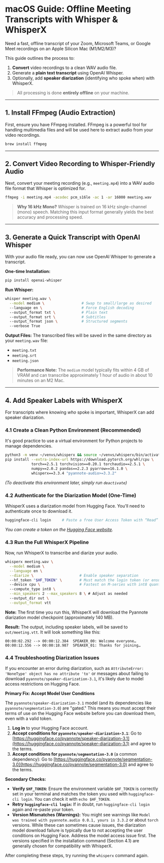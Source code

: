 # macOS Guide: Offline Meeting Transcripts with Whisper & WhisperX

Need a fast, offline transcript of your Zoom, Microsoft Teams, or Google Meet recordings on an Apple Silicon Mac (M1/M2/M3)?

This guide outlines the process to:
1.  **Convert** video recordings to a clean WAV audio file.
2.  Generate a **plain text transcript** using OpenAI Whisper.
3.  Optionally, add **speaker diarization** (identifying who spoke when) with WhisperX.

> All processing is done **entirely offline** on your machine.

---

## 1. Install FFmpeg (Audio Extraction)

First, ensure you have FFmpeg installed. FFmpeg is a powerful tool for handling multimedia files and will be used here to extract audio from your video recordings.

```bash
brew install ffmpeg
```

---

## 2. Convert Video Recording to Whisper-Friendly Audio

Next, convert your meeting recording (e.g., `meeting.mp4`) into a WAV audio file format that Whisper is optimized for.

```bash
ffmpeg -i meeting.mp4 -acodec pcm_s16le -ac 1 -ar 16000 meeting.wav
```

> **Why 16 kHz Mono?**
> Whisper is trained on 16 kHz single-channel (mono) speech. Matching this input format generally yields the best accuracy and processing speed.

---

## 3. Generate a Quick Transcript with OpenAI Whisper

With your audio file ready, you can now use OpenAI Whisper to generate a transcript.

**One-time Installation:**
```bash
pip install openai-whisper
```

**Run Whisper:**
```bash
whisper meeting.wav \
  --model medium \                 # Swap to small/large as desired
  --language en \                  # Force English decoding
  --output_format txt \            # Plain text
  --output_format srt \            # Subtitles
  --output_format json \           # Structured segments
  --verbose True
```

**Output Files:**
The transcribed files will be saved in the same directory as your `meeting.wav` file:
*   `meeting.txt`
*   `meeting.srt`
*   `meeting.json`

> **Performance Note:**
> The `medium` model typically fits within 4 GB of VRAM and can transcribe approximately 1 hour of audio in about 10 minutes on an M2 Mac.

---

## 4. Add Speaker Labels with WhisperX

For transcripts where knowing *who* spoke is important, WhisperX can add speaker diarization.

### 4.1 Create a Clean Python Environment (Recommended)

It's good practice to use a virtual environment for Python projects to manage dependencies.

```bash
python3 -m venv ~/venvs/whisperx && source ~/venvs/whisperx/bin/activate
pip install --extra-index-url https://download.pytorch.org/whl/cpu \
            torch==2.5.1 torchvision==0.20.1 torchaudio==2.5.1 \
            numpy==2.0.2 pandas==2.2.3 pyarrow==16.1.0 \
            whisperx==3.3.4 "pyannote-audio>=3.3.2"
```
*(To deactivate this environment later, simply run `deactivate`)*

### 4.2 Authenticate for the Diarization Model (One-Time)

WhisperX uses a diarization model from Hugging Face. You'll need to authenticate once to download it.

```bash
huggingface-cli login     # Paste a free User Access Token with “Read” scope
```
*You can create a token on the [Hugging Face website](https://huggingface.co/settings/tokens).*

### 4.3 Run the Full WhisperX Pipeline

Now, run WhisperX to transcribe and diarize your audio.

```bash
whisperx meeting.wav \
  --model medium \
  --language en \
  --diarize \                     # Enable speaker separation
  --hf_token "$HF_TOKEN" \        # Must match the login token (or ensure you're logged in via huggingface-cli)
  --device cpu \                  # Fastest on M-series with int8 quantization
  --compute_type int8 \
  --min_speakers 2 --max_speakers 8 \ # Adjust as needed
  --output_dir out \
  --output_format vtt
```

**Note:** The first time you run this, WhisperX will download the Pyannote diarization model checkpoint (approximately 140 MB).

**Result:**
The output, including speaker labels, will be saved to `out/meeting.vtt`. It will look something like this:

```vtt
00:00:02.292 --> 00:00:12.384  SPEAKER_00: Welcome everyone…
00:00:12.556 --> 00:00:18.987  SPEAKER_01: Thanks for joining…
```

### 4.4 Troubleshooting Diarization Issues

If you encounter an error during diarization, such as `AttributeError: 'NoneType' object has no attribute 'to'` or messages about failing to download `pyannote/speaker-diarization-3.1`, it's likely due to model access restrictions on Hugging Face.

**Primary Fix: Accept Model User Conditions**

The `pyannote/speaker-diarization-3.1` model (and its dependencies like `pyannote/segmentation-3.0`) are "gated." This means you must accept their terms of use on the Hugging Face website before you can download them, even with a valid token.

1.  **Log in** to your Hugging Face account.
2.  **Accept conditions for `pyannote/speaker-diarization-3.1`**:
    Go to [https://huggingface.co/pyannote/speaker-diarization-3.1](https://huggingface.co/pyannote/speaker-diarization-3.1) and agree to the terms.
3.  **Accept conditions for `pyannote/segmentation-3.0`** (a common dependency):
    Go to [https://huggingface.co/pyannote/segmentation-3.0](https://huggingface.co/pyannote/segmentation-3.0) and agree to the terms.

**Secondary Checks:**

*   **Verify `$HF_TOKEN`:** Ensure the environment variable `$HF_TOKEN` is correctly set in your terminal and matches the token you used with `huggingface-cli login`. You can check it with `echo $HF_TOKEN`.
*   **Retry `huggingface-cli login`:** If in doubt, run `huggingface-cli login` again and re-paste your token.
*   **Version Mismatches (Warnings):** You might see warnings like `Model was trained with pyannote.audio 0.0.1, yours is 3.3.2` or about `torch` versions. While these can sometimes cause issues, the diarization model download failure is typically due to not accepting the user conditions on Hugging Face. Address the model access issue first. The versions specified in the installation command (Section 4.1) are generally chosen for compatibility with WhisperX.

After completing these steps, try running the `whisperx` command again.
